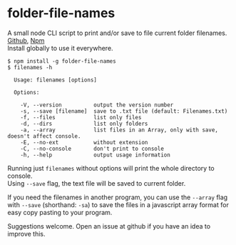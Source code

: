 # folder-file-names
A small node CLI script to print and/or save to file current folder filenames.  
 [Github](https://github.com/Fraasi/folder-file-names), [Npm](https://www.npmjs.com/package/folder-file-names)  
Install globally to use it everywhere.

```
$ npm install -g folder-file-names  
$ filenames -h  
  
  Usage: filenames [options]

  Options:

    -V, --version          output the version number
    -s, --save [filename]  save to .txt file (default: Filenames.txt)
    -f, --files            list only files
    -d, --dirs             list only folders
    -a, --array            list files in an Array, only with save, doesn't affect console.
    -E, --no-ext           without extension
    -C, --no-console       don't print to console
    -h, --help             output usage information
```

Running just `filenames` without options will print the whole directory to console.  
Using `--save` flag, the text file will be saved to current folder.  

If you need the filenames in another program, you can use the `--array` flag with `--save` (shorthand: `-sa`) to save the files in a javascript array format for easy copy pasting to your program.

Suggestions welcome. Open an issue at github if you have an idea to improve this.
